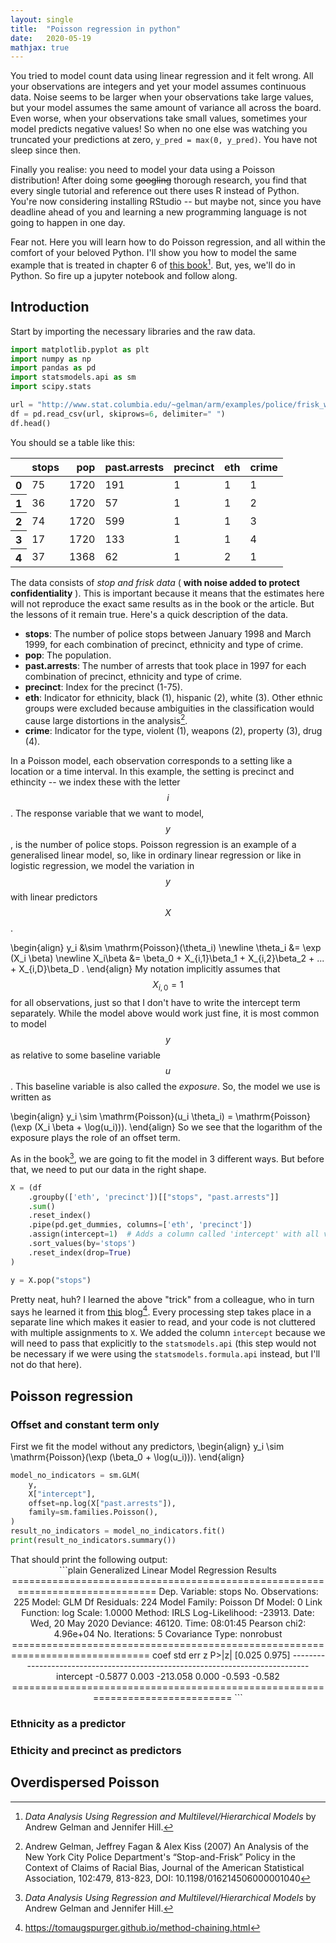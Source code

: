 ```yaml
---
layout: single
title:  "Poisson regression in python"
date:   2020-05-19
mathjax: true
---
```

You tried to model count data using linear regression and it felt wrong. All your observations are integers and yet your model assumes continuous data. Noise seems to be larger when your observations take large values, but your model assumes the same amount of variance all across the board. Even worse, when your observations take small values, sometimes your model predicts negative values! So when no one else was watching you truncated your predictions at zero, `y_pred = max(0, y_pred)`. You have not sleep since then. 

Finally you realise: you need to model your data using a Poisson distribution! After doing some <s>googling</s> thorough research, you find that every single tutorial and reference out there uses R instead of Python. You're now considering installing RStudio -- but maybe not, since you have deadline ahead of you and learning a new programming language is not going to happen in one day. 

Fear not. Here you will learn how to do Poisson regression, and all within the comfort of your beloved Python.
I'll show you how to model the same example that is treated in chapter 6 of [this book](http://www.stat.columbia.edu/~gelman/arm/)[^1]. But, yes, we'll do in Python. So fire up a jupyter notebook and follow along.

[^1]: _Data Analysis Using Regression and Multilevel/Hierarchical Models_ by Andrew Gelman and Jennifer Hill.

## Introduction
Start by importing the necessary libraries and the raw data.

 <div class="input_area" markdown="1">
  
```python
import matplotlib.pyplot as plt
import numpy as np
import pandas as pd
import statsmodels.api as sm
import scipy.stats

url = "http://www.stat.columbia.edu/~gelman/arm/examples/police/frisk_with_noise.dat" 
df = pd.read_csv(url, skiprows=6, delimiter=" ")
df.head()
```
</div>

You should se a table like this:
<center>
  <div markdown="0" style="text-align: right">
    <table class="simpletable">
      <thead>
        <tr style="text-align: right;">
          <th></th>
          <th>stops</th>
          <th>pop</th>
          <th>past.arrests</th>
          <th>precinct</th>
          <th>eth</th>
          <th>crime</th>
        </tr>
      </thead>
      <tbody>
        <tr>
          <th>0</th>
          <td>75</td>
          <td>1720</td>
          <td>191</td>
          <td>1</td>
          <td>1</td>
          <td>1</td>
        </tr>
        <tr>
          <th>1</th>
          <td>36</td>
          <td>1720</td>
          <td>57</td>
          <td>1</td>
          <td>1</td>
          <td>2</td>
        </tr>
        <tr>
          <th>2</th>
          <td>74</td>
          <td>1720</td>
          <td>599</td>
          <td>1</td>
          <td>1</td>
          <td>3</td>
        </tr>
        <tr>
          <th>3</th>
          <td>17</td>
          <td>1720</td>
          <td>133</td>
          <td>1</td>
          <td>1</td>
          <td>4</td>
        </tr>
        <tr>
          <th>4</th>
          <td>37</td>
          <td>1368</td>
          <td>62</td>
          <td>1</td>
          <td>2</td>
          <td>1</td>
        </tr>
      </tbody>
    </table>
  </div>
</center>

The data consists of _stop and frisk data_ ( __with noise added to protect confidentiality__ ). This is important because it means that the estimates here will not reproduce the exact same results as in the book or the article. But the lessons of it remain true.
Here's a quick description of the data.

* **stops**: The number of police stops between January 1998 and March 1999, for each combination of precinct, ethnicity and type of crime.
* **pop**: The population.
* **past.arrests**: The number of arrests that took place in 1997 for each combination of precinct, ethnicity and type of crime.
* **precinct**: Index for the precinct (1-75).
* **eth**: Indicator for ethnicity, black (1), hispanic (2), white (3). Other ethnic groups were excluded because ambiguities in the classification would cause large distortions in the analysis[^2].
* **crime**: Indicator for the type,  violent (1), weapons (2), property (3), drug (4).

[^2]: Andrew Gelman, Jeffrey Fagan & Alex Kiss (2007) An Analysis of the New York City Police Department's “Stop-and-Frisk” Policy in the Context of Claims of Racial Bias, Journal of the American Statistical Association, 102:479, 813-823, DOI: 10.1198/016214506000001040

In a Poisson model, each observation corresponds to a setting like a location or a time interval. In this example, the setting is precinct and ethincity -- we index these with the letter $$i$$. The response variable that we want to model, $$y$$, is the number of police stops. Poisson regression is an example of a generalised linear model, so, like in ordinary linear regression or like in logistic regression, we model the variation in $$y$$ with linear predictors $$X$$.

\begin{align}
y_i &\sim \mathrm{Poisson}(\theta_i) \newline
\theta_i &= \exp (X_i \beta) \newline
X_i\beta &= \beta_0 + X_{i,1}\beta_1 + X_{i,2}\beta_2 + ... + X_{i,D}\beta_D .
\end{align}
My notation implicitly assumes that $$X_{i, 0} = 1$$ for all observations, just so that I don't have to write the intercept term separately. While the model above would work just fine, it is most common to model $$y$$ as relative to some baseline variable $$u$$. This baseline variable is also called the _exposure_. So, the model we use is written as 

\begin{align}
y_i \sim \mathrm{Poisson}(u_i \theta_i) = \mathrm{Poisson}(\exp (X_i \beta + \log(u_i))).
\end{align}
So we see that the logarithm of the exposure plays the role of an offset term.

As in the book[^1], we are going to fit the model in 3 different ways. But before that, we need to put our data in the right shape.

<div class="input_area" markdown="1">  

```python
X = (df
    .groupby(['eth', 'precinct'])[["stops", "past.arrests"]]
    .sum()
    .reset_index()
    .pipe(pd.get_dummies, columns=['eth', 'precinct'])
    .assign(intercept=1)  # Adds a column called 'intercept' with all values equal to 1.
    .sort_values(by='stops')
    .reset_index(drop=True)
)

y = X.pop("stops")
```
</div>

Pretty neat, huh? I learned the above "trick" from a colleague, who in turn says he learned it from [this](https://tomaugspurger.github.io/method-chaining.html) blog[^3]. Every processing step takes place in a separate line which makes it easier to read, and your code is not cluttered with multiple assignments to `X`. We added the column `intercept` because we will need to pass that explicitly to the `statsmodels.api` (this step would not be necessary if we were using the `statsmodels.formula.api` instead, but I'll not do that here).

[^3]: https://tomaugspurger.github.io/method-chaining.html

## Poisson regression

### Offset and constant term only
First we fit the model without any predictors,
\begin{align}
y_i \sim \mathrm{Poisson}(\exp (\beta_0 + \log(u_i))).
\end{align}


<div class="input_area" markdown="1">

```python
model_no_indicators = sm.GLM(
    y,
    X["intercept"],
    offset=np.log(X["past.arrests"]),
    family=sm.families.Poisson(),
)
result_no_indicators = model_no_indicators.fit()
print(result_no_indicators.summary())
```

</div>
That should print the following output:
<center>
<div class="input_area" markdown="1" style="font-size: 14px;">
```plain
                 Generalized Linear Model Regression Results                  
==============================================================================
Dep. Variable:                  stops   No. Observations:                  225
Model:                            GLM   Df Residuals:                      224
Model Family:                 Poisson   Df Model:                            0
Link Function:                    log   Scale:                          1.0000
Method:                          IRLS   Log-Likelihood:                -23913.
Date:                Wed, 20 May 2020   Deviance:                       46120.
Time:                        08:01:45   Pearson chi2:                 4.96e+04
No. Iterations:                     5                                         
Covariance Type:            nonrobust                                         
==============================================================================
                 coef    std err          z      P>|z|      [0.025      0.975]
------------------------------------------------------------------------------
intercept     -0.5877      0.003   -213.058      0.000      -0.593      -0.582
==============================================================================
```
</div>
</center>

### Ethnicity as a predictor

### Ethicity and precinct as predictors

## Overdispersed Poisson

